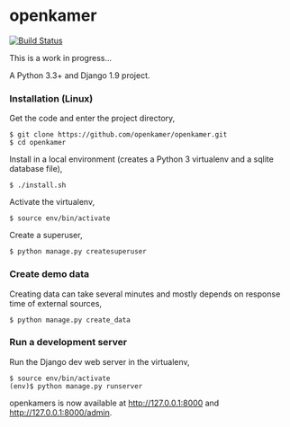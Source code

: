 # openkamer
[![Build Status](https://travis-ci.org/openkamer/openkamer.svg?branch=master)](https://travis-ci.org/openkamer/openkamer)

This is a work in progress...

A Python 3.3+ and Django 1.9 project.

### Installation (Linux)

Get the code and enter the project directory,
```
$ git clone https://github.com/openkamer/openkamer.git
$ cd openkamer
```

Install in a local environment (creates a Python 3 virtualenv and a sqlite database file),
```
$ ./install.sh
```

Activate the virtualenv,
```
$ source env/bin/activate
```

Create a superuser,
```
$ python manage.py createsuperuser
```

### Create demo data
Creating data can take several minutes and mostly depends on response time of external sources,
```
$ python manage.py create_data
```

### Run a development server
Run the Django dev web server in the virtualenv,
```
$ source env/bin/activate
(env)$ python manage.py runserver
```

openkamers is now available at http://127.0.0.1:8000 and http://127.0.0.1:8000/admin.
